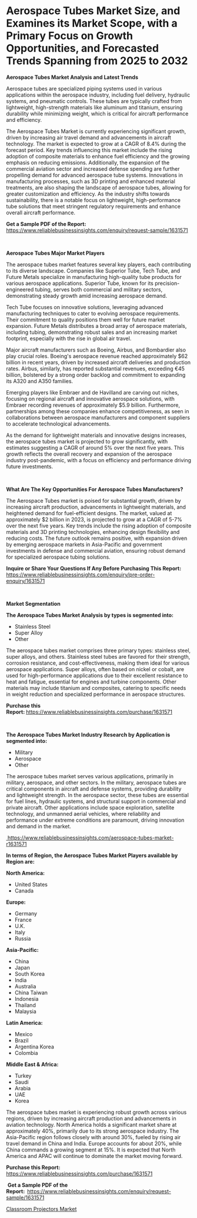 <p><h1>Aerospace Tubes Market Size, and Examines its Market Scope, with a Primary Focus on Growth Opportunities, and Forecasted Trends Spanning from 2025 to 2032</h1></p><p><strong>Aerospace Tubes Market Analysis and Latest Trends</strong></p>
<p><p>Aerospace tubes are specialized piping systems used in various applications within the aerospace industry, including fuel delivery, hydraulic systems, and pneumatic controls. These tubes are typically crafted from lightweight, high-strength materials like aluminum and titanium, ensuring durability while minimizing weight, which is critical for aircraft performance and efficiency.</p><p>The Aerospace Tubes Market is currently experiencing significant growth, driven by increasing air travel demand and advancements in aircraft technology. The market is expected to grow at a CAGR of 8.4% during the forecast period. Key trends influencing this market include the rising adoption of composite materials to enhance fuel efficiency and the growing emphasis on reducing emissions. Additionally, the expansion of the commercial aviation sector and increased defense spending are further propelling demand for advanced aerospace tube systems. Innovations in manufacturing processes, such as 3D printing and enhanced material treatments, are also shaping the landscape of aerospace tubes, allowing for greater customization and efficiency. As the industry shifts towards sustainability, there is a notable focus on lightweight, high-performance tube solutions that meet stringent regulatory requirements and enhance overall aircraft performance.</p></p>
<p><strong>Get a Sample PDF of the Report:&nbsp;</strong> <a href="https://www.reliablebusinessinsights.com/enquiry/request-sample/1631571?utm_campaign=2346&utm_medium=2&utm_source=Github&utm_content=ia&utm_term=21022025&utm_id=aerospace-tubes">https://www.reliablebusinessinsights.com/enquiry/request-sample/1631571</a></p>
<p>&nbsp;</p>
<p><strong>Aerospace Tubes Major Market Players</strong></p>
<p><p>The aerospace tubes market features several key players, each contributing to its diverse landscape. Companies like Superior Tube, Tech Tube, and Future Metals specialize in manufacturing high-quality tube products for various aerospace applications. Superior Tube, known for its precision-engineered tubing, serves both commercial and military sectors, demonstrating steady growth amid increasing aerospace demand.</p><p>Tech Tube focuses on innovative solutions, leveraging advanced manufacturing techniques to cater to evolving aerospace requirements. Their commitment to quality positions them well for future market expansion. Future Metals distributes a broad array of aerospace materials, including tubing, demonstrating robust sales and an increasing market footprint, especially with the rise in global air travel.</p><p>Major aircraft manufacturers such as Boeing, Airbus, and Bombardier also play crucial roles. Boeing's aerospace revenue reached approximately $62 billion in recent years, driven by increased aircraft deliveries and production rates. Airbus, similarly, has reported substantial revenues, exceeding €45 billion, bolstered by a strong order backlog and commitment to expanding its A320 and A350 families.</p><p>Emerging players like Embraer and de Havilland are carving out niches, focusing on regional aircraft and innovative aerospace solutions, with Embraer recording revenues of approximately $5.9 billion. Furthermore, partnerships among these companies enhance competitiveness, as seen in collaborations between aerospace manufacturers and component suppliers to accelerate technological advancements.</p><p>As the demand for lightweight materials and innovative designs increases, the aerospace tubes market is projected to grow significantly, with estimates suggesting a CAGR of around 5% over the next five years. This growth reflects the overall recovery and expansion of the aerospace industry post-pandemic, with a focus on efficiency and performance driving future investments.</p></p>
<p>&nbsp;</p>
<p><strong>What Are The Key Opportunities For Aerospace Tubes Manufacturers?</strong></p>
<p><p>The Aerospace Tubes market is poised for substantial growth, driven by increasing aircraft production, advancements in lightweight materials, and heightened demand for fuel-efficient designs. The market, valued at approximately $2 billion in 2023, is projected to grow at a CAGR of 5-7% over the next five years. Key trends include the rising adoption of composite materials and 3D printing technologies, enhancing design flexibility and reducing costs. The future outlook remains positive, with expansion driven by emerging aerospace markets in Asia-Pacific and government investments in defense and commercial aviation, ensuring robust demand for specialized aerospace tubing solutions.</p></p>
<p><strong>Inquire or Share Your Questions If Any Before Purchasing This Report:</strong> <a href="https://www.reliablebusinessinsights.com/enquiry/pre-order-enquiry/1631571?utm_campaign=2346&utm_medium=2&utm_source=Github&utm_content=ia&utm_term=21022025&utm_id=aerospace-tubes">https://www.reliablebusinessinsights.com/enquiry/pre-order-enquiry/1631571</a></p>
<p>&nbsp;</p>
<p><strong>Market Segmentation</strong></p>
<p><strong>The Aerospace Tubes Market Analysis by types is segmented into:</strong></p>
<p><ul><li>Stainless Steel</li><li>Super Alloy</li><li>Other</li></ul></p>
<p><p>The aerospace tubes market comprises three primary types: stainless steel, super alloys, and others. Stainless steel tubes are favored for their strength, corrosion resistance, and cost-effectiveness, making them ideal for various aerospace applications. Super alloys, often based on nickel or cobalt, are used for high-performance applications due to their excellent resistance to heat and fatigue, essential for engines and turbine components. Other materials may include titanium and composites, catering to specific needs in weight reduction and specialized performance in aerospace structures.</p></p>
<p><strong>Purchase this Report:&nbsp;</strong><a href="https://www.reliablebusinessinsights.com/purchase/1631571?utm_campaign=2346&utm_medium=2&utm_source=Github&utm_content=ia&utm_term=21022025&utm_id=aerospace-tubes">https://www.reliablebusinessinsights.com/purchase/1631571</a></p>
<p>&nbsp;</p>
<p><strong>The Aerospace Tubes Market Industry Research by Application is segmented into:</strong></p>
<p><ul><li>Military</li><li>Aerospace</li><li>Other</li></ul></p>
<p><p>The aerospace tubes market serves various applications, primarily in military, aerospace, and other sectors. In the military, aerospace tubes are critical components in aircraft and defense systems, providing durability and lightweight strength. In the aerospace sector, these tubes are essential for fuel lines, hydraulic systems, and structural support in commercial and private aircraft. Other applications include space exploration, satellite technology, and unmanned aerial vehicles, where reliability and performance under extreme conditions are paramount, driving innovation and demand in the market.</p></p>
<p><a href="https://www.reliablebusinessinsights.com/aerospace-tubes-market-r1631571?utm_campaign=2346&utm_medium=2&utm_source=Github&utm_content=ia&utm_term=21022025&utm_id=aerospace-tubes">&nbsp;https://www.reliablebusinessinsights.com/aerospace-tubes-market-r1631571</a></p>
<p><strong>In terms of Region, the Aerospace Tubes Market Players available by Region are:</strong></p>
<p>
    <p> <strong> North America: </strong>
        <ul>
            <li>United States</li>
            <li>Canada</li>
        </ul>
        </p> 
    <p> <strong> Europe: </strong>
        <ul>
            <li>Germany</li>
            <li>France</li>
            <li>U.K.</li>
            <li>Italy</li>
            <li>Russia</li>
        </ul>
        </p> 
    <p> <strong> Asia-Pacific: </strong>
        <ul>
            <li>China</li>
            <li>Japan</li>
            <li>South Korea</li>
            <li>India</li>
            <li>Australia</li>
            <li>China Taiwan</li>
            <li>Indonesia</li>
            <li>Thailand</li>
            <li>Malaysia</li>
        </ul>
        </p> 
    <p> <strong> Latin America: </strong>
        <ul>
            <li>Mexico</li>
            <li>Brazil</li>
            <li>Argentina Korea</li>
            <li>Colombia</li>
        </ul>
        </p> 
    <p> <strong> Middle East & Africa: </strong>
        <ul>
            <li>Turkey</li>
            <li>Saudi</li>
            <li>Arabia</li>
            <li>UAE</li>
            <li>Korea</li>
        </ul>
    </p>
    </p>
<p><p>The aerospace tubes market is experiencing robust growth across various regions, driven by increasing aircraft production and advancements in aviation technology. North America holds a significant market share at approximately 40%, primarily due to its strong aerospace industry. The Asia-Pacific region follows closely with around 30%, fueled by rising air travel demand in China and India. Europe accounts for about 20%, while China commands a growing segment at 15%. It is expected that North America and APAC will continue to dominate the market moving forward.</p></p>
<p><strong>Purchase this Report: </strong><a href="https://www.reliablebusinessinsights.com/purchase/1631571?utm_campaign=2346&utm_medium=2&utm_source=Github&utm_content=ia&utm_term=21022025&utm_id=aerospace-tubes">https://www.reliablebusinessinsights.com/purchase/1631571</a></p>
<p>&nbsp;<strong>Get a Sample PDF of the Report:&nbsp;&nbsp;</strong><a href="https://www.reliablebusinessinsights.com/enquiry/request-sample/1631571?utm_campaign=2346&utm_medium=2&utm_source=Github&utm_content=ia&utm_term=21022025&utm_id=aerospace-tubes">https://www.reliablebusinessinsights.com/enquiry/request-sample/1631571</a></p>
<p><strong></strong></p>
<p><p><a href="https://github.com/amalynewye/Market-Research-Report-List-1/blob/main/classroom-projectors-market.md?utm_campaign=2346&utm_medium=2&utm_source=Github&utm_content=ia&utm_term=21022025&utm_id=aerospace-tubes">Classroom Projectors Market</a></p></p>